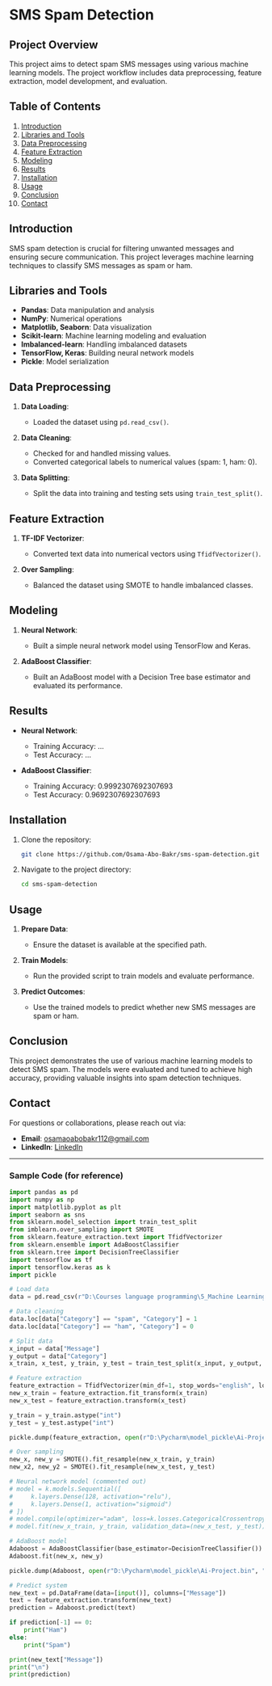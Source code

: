 # SMS Spam Detection

## Project Overview

This project aims to detect spam SMS messages using various machine learning models. The project workflow includes data preprocessing, feature extraction, model development, and evaluation.

## Table of Contents

1. [Introduction](#introduction)
2. [Libraries and Tools](#libraries-and-tools)
3. [Data Preprocessing](#data-preprocessing)
4. [Feature Extraction](#feature-extraction)
5. [Modeling](#modeling)
6. [Results](#results)
7. [Installation](#installation)
8. [Usage](#usage)
9. [Conclusion](#conclusion)
10. [Contact](#contact)

## Introduction

SMS spam detection is crucial for filtering unwanted messages and ensuring secure communication. This project leverages machine learning techniques to classify SMS messages as spam or ham.

## Libraries and Tools

- **Pandas**: Data manipulation and analysis
- **NumPy**: Numerical operations
- **Matplotlib, Seaborn**: Data visualization
- **Scikit-learn**: Machine learning modeling and evaluation
- **Imbalanced-learn**: Handling imbalanced datasets
- **TensorFlow, Keras**: Building neural network models
- **Pickle**: Model serialization

## Data Preprocessing

1. **Data Loading**:
   - Loaded the dataset using `pd.read_csv()`.

2. **Data Cleaning**:
   - Checked for and handled missing values.
   - Converted categorical labels to numerical values (spam: 1, ham: 0).

3. **Data Splitting**:
   - Split the data into training and testing sets using `train_test_split()`.

## Feature Extraction

1. **TF-IDF Vectorizer**:
   - Converted text data into numerical vectors using `TfidfVectorizer()`.

2. **Over Sampling**:
   - Balanced the dataset using SMOTE to handle imbalanced classes.

## Modeling

1. **Neural Network**:
   - Built a simple neural network model using TensorFlow and Keras.

2. **AdaBoost Classifier**:
   - Built an AdaBoost model with a Decision Tree base estimator and evaluated its performance.

## Results

- **Neural Network**:
  - Training Accuracy: ...
  - Test Accuracy: ...

- **AdaBoost Classifier**:
  - Training Accuracy: 0.9992307692307693
  - Test Accuracy: 0.9692307692307693

## Installation

1. Clone the repository:
   ```bash
   git clone https://github.com/Osama-Abo-Bakr/sms-spam-detection.git
   ```

2. Navigate to the project directory:
   ```bash
   cd sms-spam-detection
   ```

## Usage

1. **Prepare Data**:
   - Ensure the dataset is available at the specified path.

2. **Train Models**:
   - Run the provided script to train models and evaluate performance.

3. **Predict Outcomes**:
   - Use the trained models to predict whether new SMS messages are spam or ham.

## Conclusion

This project demonstrates the use of various machine learning models to detect SMS spam. The models were evaluated and tuned to achieve high accuracy, providing valuable insights into spam detection techniques.

## Contact

For questions or collaborations, please reach out via:

- **Email**: [osamaoabobakr112@gmail.com](mailto:osamaoabobakr112@gmail.com)
- **LinkedIn**: [LinkedIn](https://linkedin.com/in/osama-abo-bakr-293614259/)

---

### Sample Code (for reference)

```python
import pandas as pd
import numpy as np
import matplotlib.pyplot as plt
import seaborn as sns
from sklearn.model_selection import train_test_split
from imblearn.over_sampling import SMOTE
from sklearn.feature_extraction.text import TfidfVectorizer
from sklearn.ensemble import AdaBoostClassifier
from sklearn.tree import DecisionTreeClassifier
import tensorflow as tf
import tensorflow.keras as k
import pickle

# Load data
data = pd.read_csv(r"D:\Courses language programming\5_Machine Learning\Dataset For Machine Learning\Spam_Mail\mail_data.csv")

# Data cleaning
data.loc[data["Category"] == "spam", "Category"] = 1
data.loc[data["Category"] == "ham", "Category"] = 0

# Split data
x_input = data["Message"]
y_output = data["Category"]
x_train, x_test, y_train, y_test = train_test_split(x_input, y_output, train_size=0.7, random_state=42)

# Feature extraction
feature_extraction = TfidfVectorizer(min_df=1, stop_words="english", lowercase=True)
new_x_train = feature_extraction.fit_transform(x_train)
new_x_test = feature_extraction.transform(x_test)

y_train = y_train.astype("int")
y_test = y_test.astype("int")

pickle.dump(feature_extraction, open(r"D:\Pycharm\model_pickle\Ai-Project_feature_extraction.pkl", "wb"))

# Over sampling
new_x, new_y = SMOTE().fit_resample(new_x_train, y_train)
new_x2, new_y2 = SMOTE().fit_resample(new_x_test, y_test)

# Neural network model (commented out)
# model = k.models.Sequential([
#     k.layers.Dense(128, activation="relu"),
#     k.layers.Dense(1, activation="sigmoid")
# ])
# model.compile(optimizer="adam", loss=k.losses.CategoricalCrossentropy(), metrics=["accuracy"])
# model.fit(new_x_train, y_train, validation_data=(new_x_test, y_test))

# AdaBoost model
Adaboost = AdaBoostClassifier(base_estimator=DecisionTreeClassifier())
Adaboost.fit(new_x, new_y)

pickle.dump(Adaboost, open(r"D:\Pycharm\model_pickle\Ai-Project.bin", "wb"))

# Predict system
new_text = pd.DataFrame(data=[input()], columns=["Message"])
text = feature_extraction.transform(new_text)
prediction = Adaboost.predict(text)

if prediction[-1] == 0:
    print("Ham")
else:
    print("Spam")

print(new_text["Message"])
print("\n")
print(prediction)
```
